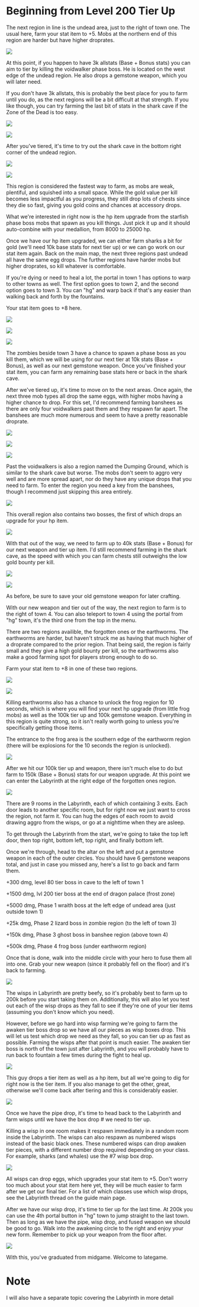 # Beginning from Level 200 Tier Up

The next region in line is the undead area, just to the right of town one. The usual here, farm your stat item to +5. Mobs at the northern end of this region are harder but have higher droprates.

![](https://image.ibb.co/fUL4ke/Undead_Egg.png)

At this point, if you happen to have 3k allstats (Base + Bonus stats) you can aim to tier by killing the voidwalker phase boss. He is located on the west edge of the undead region. He also drops a gemstone weapon, which you will later need.

If you don't have 3k allstats, this is probably the best place for you to farm until you do, as the next regions will be a bit difficult at that strength. If you like though, you can try farming the last bit of stats in the shark cave if the Zone of the Dead is too easy.

![](https://image.ibb.co/ga1VQe/Phase1.png)

![](https://image.ibb.co/hUj8Tz/Weapons.png)

After you've tiered, it's time to try out the shark cave in the bottom right corner of the undead region.

![](https://image.ibb.co/jNeQrK/Shark_Graveyard_Outside.png)

![](https://image.ibb.co/cNWGyz/Shark_Graveyard_Inside.png)

This region is considered the fastest way to farm, as mobs are weak, plentiful, and squished into a small space. While the gold value per kill becomes less impactful as you progress, they still drop lots of chests since they die so fast, giving you gold coins and chances at accessory drops.

What we're interested in right now is the hp item upgrade from the starfish phase boss mobs that spawn as you kill things. Just pick it up and it should auto-combine with your medallion, from 8000 to 25000 hp.

Once we have our hp item upgraded, we can either farm sharks a bit for gold (we'll need 10k base stats for next tier up) or we can go work on our stat item again. Back on the main map, the next three regions past undead all have the same egg drops. The further regions have harder mobs but higher droprates, so kill whatever is comfortable.

If you're dying or need to heal a lot, the portal in town 1 has options to warp to other towns as well. The first option goes to town 2, and the second option goes to town 3. You can "hg" and warp back if that's any easier than walking back and forth by the fountains.

Your stat item goes to +8 here.

![](https://preview.ibb.co/eB4TBK/Town-2.png)

![](https://preview.ibb.co/juFDdz/Atlantis_Ruins.png)

![](https://image.ibb.co/g3RMWK/Zombies_Phase_Boss.png)

The zombies beside town 3 have a chance to spawn a phase boss as you kill them, which we will be using for our next tier at 10k stats (Base + Bonus), as well as our next gemstone weapon. Once you've finished your stat item, you can farm any remaining base stats here or back in the shark cave.

After we've tiered up, it's time to move on to the next areas. Once again, the next three mob types all drop the same eggs, with higher mobs having a higher chance to drop. For this set, I'd recommend farming banshees as there are only four voidwalkers past them and they respawn far apart. The banshees are much more numerous and seem to have a pretty reasonable droprate.

![](https://preview.ibb.co/mQshQe/Hydras.png)

![](https://image.ibb.co/ff02Qe/Banshees.png)

![](https://image.ibb.co/gk7SrK/Voidwalkers.png)

Past the voidwalkers is also a region named the Dumping Ground, which is similar to the shark cave but worse. The mobs don't seem to aggro very well and are more spread apart, nor do they have any unique drops that you need to farm. To enter the region you need a key from the banshees, though I recommend just skipping this area entirely.

![](https://image.ibb.co/mmp7rK/Dumping_Ground.png)

This overall region also contains two bosses, the first of which drops an upgrade for your hp item.

![](https://image.ibb.co/iuuJyz/HP_Item_Boss.png)

With that out of the way, we need to farm up to 40k stats (Base + Bonus) for our next weapon and tier up item. I'd still recommend farming in the shark cave, as the speed with which you can farm chests still outweighs the low gold bounty per kill.

![](https://image.ibb.co/c4ShQe/40k_Tier_Boss.png)

![](https://image.ibb.co/hUj8Tz/Weapons.png)

As before, be sure to save your old gemstone weapon for later crafting.

With our new weapon and tier out of the way, the next region to farm is to the right of town 4. You can also teleport to town 4 using the portal from "hg" town, it's the third one from the top in the menu.

There are two regions availible, the forgotten ones or the earthworms. The earthworms are harder, but haven't struck me as having that much higher of a droprate compared to the prior region. That being said, the region is fairly small and they give a high gold bounty per kill, so the earthworms also make a good farming spot for players strong enough to do so.

Farm your stat item to +8 in one of these two regions.

![](https://image.ibb.co/hnBuke/Sea_Anemone_Area.png)

![](https://preview.ibb.co/iyX5dz/Earthworms.png)

Killing earthworms also has a chance to unlock the frog region for 10 seconds, which is where you will find your next hp upgrade (from little frog mobs) as well as the 100k tier up and 100k gemstone weapon. Everything in this region is quite strong, so it isn't really worth going to unless you're specifically getting those items.

The entrance to the frog area is the southern edge of the earthworm region (there will be explosions for the 10 seconds the region is unlocked).

![](https://preview.ibb.co/kfOBJz/Frogs.png)

After we hit our 100k tier up and weapon, there isn't much else to do but farm to 150k (Base + Bonus) stats for our weapon upgrade. At this point we can enter the Labyrinth at the right edge of the forgotten ones region. 

![](https://preview.ibb.co/iWYiWK/Labyrinth.png)

There are 9 rooms in the Labyrinth, each of which containing 3 exits. Each door leads to another specific room, but for right now we just want to cross the region, not farm it. You can hug the edges of each room to avoid drawing aggro from the wisps, or go at a nighttime when they are asleep.

To get through the Labyrinth from the start, we're going to take the top left door, then top right, bottom left, top right, and finally bottom left.

Once we're through, head to the altar on the left and put a gemstone weapon in each of the outer circles. You should have 6 gemstone weapons total, and just in case you missed any, here's a list to go back and farm them.

+300 dmg, level 80 tier boss in cave to the left of town 1

+1500 dmg, lvl 200 tier boss at the end of dragon palace (frost zone)

+5000 dmg, Phase 1 wraith boss at the left edge of undead area (just outside town 1)

+25k dmg, Phase 2 lizard boss in zombie region (to the left of town 3)

+150k dmg, Phase 3 ghost boss in banshee region (above town 4)

+500k dmg, Phase 4 frog boss (under earthworm region)

Once that is done, walk into the middle circle with your hero to fuse them all into one. Grab your new weapon (since it probably fell on the floor) and it's back to farming.

![](https://preview.ibb.co/iExKqe/Gem_Fuse.png)

The wisps in Labyrinth are pretty beefy, so it's probably best to farm up to 200k before you start taking them on. Additionally, this will also let you test out each of the wisp drops as they fall to see if they're one of your tier items (assuming you don't know which you need).

However, before we go hard into wisp farming we're going to farm the awaken tier boss drop so we have all our pieces as wisp boxes drop. This will let us test which drop we need as they fall, so you can tier up as fast as possible. Farming the wisps after that point is much easier. The awaken tier boss is north of the town just after Labyrinth, and you will probably have to run back to fountain a few times during the fight to heal up.

![](https://image.ibb.co/jMGH8z/Awaken_Tier_Boss.png)

This guy drops a tier item as well as a hp item, but all we're going to dig for right now is the tier item. If you also manage to get the other, great, otherwise we'll come back after tiering and this is considerably easier.

![](https://image.ibb.co/mFhqTz/Awaken_Tier_Item.png)

Once we have the pipe drop, it's time to head back to the Labyrinth and farm wisps until we have the box drop # we need to tier up.

Killing a wisp in one room makes it respawn immediately in a random room inside the Labyrinth. The wisps can also respawn as numbered wisps instead of the basic black ones. These numbered wisps can drop awaken tier pieces, with a different number drop required depending on your class. For example, sharks (and whales) use the #7 wisp box drop. 

![](https://preview.ibb.co/jCr61K/Wisp_Drops.png)

All wisps can drop eggs, which upgrades your stat item to +5. Don't worry too much about your stat item here yet, they will be much easier to farm after we get our final tier. For a list of which classes use which wisp drops, see the Labyrinth thread on the guide main page.

After we have our wisp drop, it's time to tier up for the last time. At 200k you can use the 4th portal button in "hg" town to jump straight to the last town. Then as long as we have the pipe, wisp drop, and fused weapon we should be good to go. Walk into the awakening circle to the right and enjoy your new form. Remember to pick up your weapon from the floor after.

![](https://preview.ibb.co/g5pFve/Awaken-Spot.png)

With this, you've graduated from midgame. Welcome to lategame.

# Note
I will also have a separate topic covering the Labyrinth in more detail

